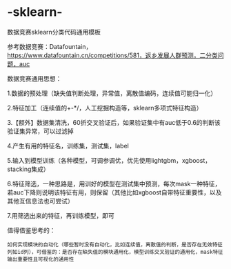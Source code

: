 # -sklearn-
数据竞赛sklearn分类代码通用模板

参考数据竞赛：Datafountain， https://www.datafountain.cn/competitions/581，返乡发展人群预测，二分类问题，auc

数据竞赛通用思想：  

  1.数据的预处理（缺失值判断处理，异常值，离散值编码，连续值可能归一化）  
  
  2.特征加工（连续值的+-*/，人工挖掘构造等，sklearn多项式特征构造）  
  
  3.【额外】数据集清洗，60折交叉验证后，如果验证集中有auc低于0.6的判断该验证集异常，可以过滤掉  
  
  4.产生有用的特征名，训练集，测试集，label  
  
  5.输入到模型训练（各种模型，可调参调优，优先使用lightgbm，xgboost，stacking集成）  
  
  6.特征筛选，一种思路是，用训好的模型在测试集中预测，每次mask一种特征，若auc下降则说明该特征有用，则保留（其他比如xgboost自带特征重要性，以及其他互信息法也可尝试）  
  
  7.用筛选出来的特征，再训练模型，即可  
  

值得借鉴思考的：  

    如何实现模块的自动化（哪些暂时没有自动化，比如连续值，离散值的判断，是否存在无效特征列如id列），可借鉴的：是否存在缺失值的模块通用化，模型训练交叉验证的通用化，mask特征输出重要性且可视化的通用性
